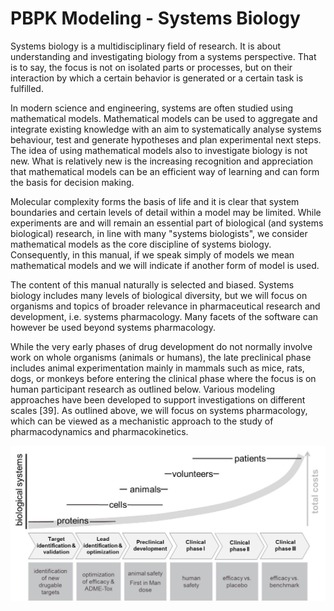 # PBPK Modeling - Systems Biology

Systems biology is a multidisciplinary field of research. It is about understanding and investigating biology from a systems perspective. That is to say, the focus is not on isolated parts or processes, but on their interaction by which a certain behavior is generated or a certain task is fulfilled.

In modern science and engineering, systems are often studied using mathematical models. Mathematical models can be used to aggregate and integrate existing knowledge with an aim to systematically analyse systems behaviour, test and generate hypotheses and plan experimental next steps.  The idea of using mathematical models also to investigate biology is not new. What is relatively new is the increasing recognition and appreciation that mathematical models can be an efficient way of learning and can form the basis for decision making. 

Molecular complexity forms the basis of life and it is clear that system boundaries and certain levels of detail within a model may be limited. While experiments are and will remain an essential part of biological (and systems biological) research, in line with many "systems biologists", we consider mathematical models as the core discipline of systems biology. Consequently, in this manual, if we speak simply of models we mean mathematical models and we will indicate if another form of model is used.

The content of this manual naturally is selected and biased. Systems biology includes many levels of biological diversity, but we will focus on organisms and topics of broader relevance in pharmaceutical research and development, i.e. systems pharmacology. Many facets of the software can however be used beyond systems pharmacology. 

While the very early phases of drug development do not normally involve work on whole organisms (animals or humans), the late preclinical phase includes animal experimentation mainly in mammals such as mice, rats, dogs, or monkeys before entering the clinical phase where the focus is on human participant research as outlined below. Various modeling approaches have been developed to support investigations on different scales [39]. As outlined above, we will focus on systems pharmacology, which can be viewed as a mechanistic approach to the study of pharmacodynamics and pharmacokinetics.



![Phases, costs, and biological systems used in drug development](../assets/images/part-1/Kuepfer_et_al_Adv_Exp_Med_Biol_2012_Figure1.jpg)